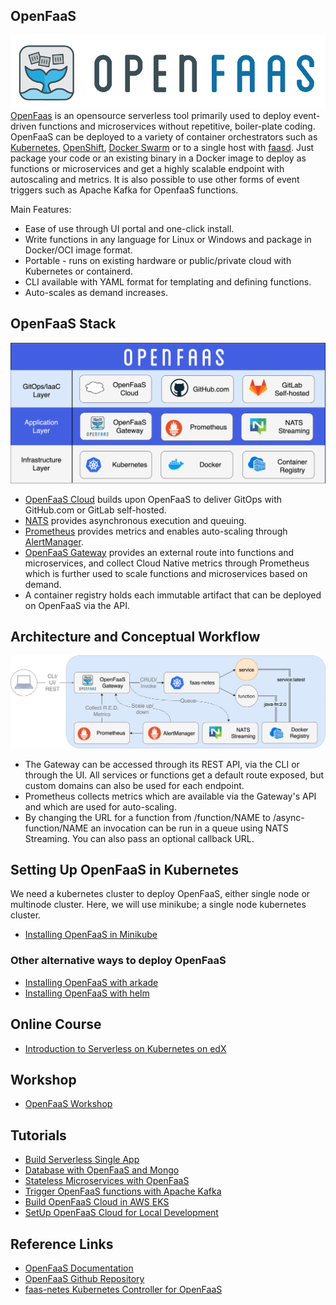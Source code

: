 ## OpenFaaS
![alt text](https://github.com/limbuu/serverless-with-openfaas/blob/main/images/faas_side.png)
[OpenFaas](https://github.com/openfaas/faas) is an opensource serverless tool primarily used to deploy event-driven functions and microservices without repetitive, boiler-plate coding. OpenFaaS can be deployed to a variety of container orchestrators such as [Kubernetes](https://github.com/kubernetes/kubernetes), [OpenShift](https://github.com/openshift), [Docker Swarm](https://github.com/docker/classicswarm) or to a single host with [faasd](https://github.com/openfaas/faasd). Just package your code or an existing binary in a Docker image to deploy as functions or microservices and get a highly scalable endpoint with autoscaling and metrics. It is also possible to use other forms of event triggers such as Apache Kafka for OpenfaaS functions. 

Main Features:
* Ease of use through UI portal and one-click install.
* Write functions in any language for Linux or Windows and package in Docker/OCI image format.
* Portable - runs on existing hardware or public/private cloud with Kubernetes or containerd.
* CLI available with YAML format for templating and defining functions.
* Auto-scales as demand increases.

## OpenFaaS Stack
![alt text](https://github.com/limbuu/serverless-with-openfaas/blob/main/images/of-layer-overview.png)

* [OpenFaaS Cloud](https://docs.openfaas.com/openfaas-cloud/intro/) builds upon OpenFaaS to deliver GitOps with GitHub.com or GitLab self-hosted.
* [NATS](https://github.com/nats-io) provides asynchronous execution and queuing.
* [Prometheus](https://prometheus.io/) provides metrics and enables auto-scaling through [AlertManager](https://prometheus.io/docs/alerting/latest/overview/).
* [OpenFaaS Gateway](https://github.com/openfaas/faas/blob/master/gateway/README.md) provides an external route into functions and microservices, and collect Cloud Native metrics through Prometheus which is further used to scale functions and microservices based on demand.
* A container registry holds each immutable artifact that can be deployed on OpenFaaS via the API.

## Architecture and Conceptual Workflow
![alt text](https://github.com/limbuu/serverless-with-openfaas/blob/main/images/of-workflow.png)
* The Gateway can be accessed through its REST API, via the CLI or through the UI. All services or functions get a default route exposed, but custom domains can also be used for each endpoint.
* Prometheus collects metrics which are available via the Gateway's API and which are used for auto-scaling.
* By changing the URL for a function from /function/NAME to /async-function/NAME an invocation can be run in a queue using NATS Streaming. You can also pass an optional callback URL.

## Setting Up OpenFaaS in Kubernetes
   We need a kubernetes cluster to deploy OpenFaaS, either single node or multinode cluster. Here, we will use minikube; a single node kubernetes cluster.  
* [Installing OpenFaaS in Minikube](https://github.com/limbuu/serverless-with-openfaas/blob/main/images/MkReadme.md)

### Other alternative ways to deploy OpenFaaS
* [Installing OpenFaaS with arkade](https://docs.openfaas.com/deployment/kubernetes/#1-deploy-the-chart-with-arkade-fastest-option)
* [Installing OpenFaaS with helm](https://docs.openfaas.com/deployment/kubernetes/#2-deploy-the-chart-with-helm)

## Online Course
* [Introduction to Serverless on Kubernetes on edX](https://www.edx.org/course/introduction-to-serverless-on-kubernetes)

## Workshop
* [OpenFaaS Workshop](https://github.com/openfaas/workshop)

## Tutorials
* [Build Serverless Single App](https://www.openfaas.com/blog/serverless-single-page-app/)
* [Database with OpenFaaS and Mongo](https://blog.alexellis.io/serverless-databases-with-openfaas-and-mongo/)
* [Stateless Microservices with OpenFaaS](https://www.openfaas.com/blog/stateless-microservices/)
* [Trigger OpenFaaS functions with Apache Kafka](https://www.openfaas.com/blog/kafka-connector/)
* [Build OpenFaaS Cloud in AWS EKS](https://www.openfaas.com/blog/eks-openfaas-cloud-build-guide/)
* [SetUp OpenFaaS Cloud for Local Development](https://blog.alexellis.io/openfaas-cloud-for-development/)

## Reference Links
* [OpenFaaS Documentation](https://docs.openfaas.com/)
* [OpenFaaS Github Repository](https://github.com/openfaas/faas)
* [faas-netes Kubernetes Controller for OpenFaaS](https://github.com/openfaas/faas-netes/)









